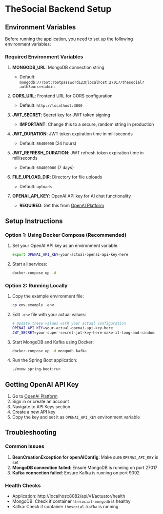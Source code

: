 # TheSocial Backend Setup

## Environment Variables

Before running the application, you need to set up the following environment variables:

### Required Environment Variables

1. **MONGODB_URL**: MongoDB connection string
   - Default: `mongodb://root:rootpassword123@localhost:27017/thesocial?authSource=admin`

2. **CORS_URL**: Frontend URL for CORS configuration
   - Default: `http://localhost:3000`

3. **JWT_SECRET**: Secret key for JWT token signing
   - **IMPORTANT**: Change this to a secure, random string in production

4. **JWT_DURATION**: JWT token expiration time in milliseconds
   - Default: `86400000` (24 hours)

5. **JWT_REFRESH_DURATION**: JWT refresh token expiration time in milliseconds
   - Default: `604800000` (7 days)

6. **FILE_UPLOAD_DIR**: Directory for file uploads
   - Default: `uploads`

7. **OPENAI_API_KEY**: OpenAI API key for AI chat functionality
   - **REQUIRED**: Get this from [OpenAI Platform](https://platform.openai.com/api-keys)

## Setup Instructions

### Option 1: Using Docker Compose (Recommended)

1. Set your OpenAI API key as an environment variable:
   ```bash
   export OPENAI_API_KEY=your-actual-openai-api-key-here
   ```

2. Start all services:
   ```bash
   docker-compose up -d
   ```

### Option 2: Running Locally

1. Copy the example environment file:
   ```bash
   cp env.example .env
   ```

2. Edit `.env` file with your actual values:
   ```bash
   # Update these values with your actual configuration
   OPENAI_API_KEY=your-actual-openai-api-key-here
   JWT_SECRET=your-super-secret-jwt-key-here-make-it-long-and-random
   ```

3. Start MongoDB and Kafka using Docker:
   ```bash
   docker-compose up -d mongodb kafka
   ```

4. Run the Spring Boot application:
   ```bash
   ./mvnw spring-boot:run
   ```

## Getting OpenAI API Key

1. Go to [OpenAI Platform](https://platform.openai.com/)
2. Sign in or create an account
3. Navigate to API Keys section
4. Create a new API key
5. Copy the key and set it as `OPENAI_API_KEY` environment variable

## Troubleshooting

### Common Issues

1. **BeanCreationException for openAIConfig**: Make sure `OPENAI_API_KEY` is set
2. **MongoDB connection failed**: Ensure MongoDB is running on port 27017
3. **Kafka connection failed**: Ensure Kafka is running on port 9092

### Health Checks

- Application: http://localhost:8082/api/v1/actuator/health
- MongoDB: Check if container `thesocial-mongodb` is healthy
- Kafka: Check if container `thesocial-kafka` is running
